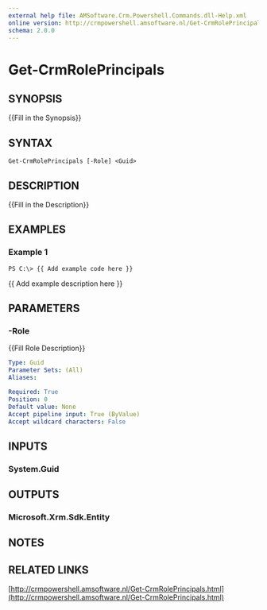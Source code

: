 ```yaml
---
external help file: AMSoftware.Crm.Powershell.Commands.dll-Help.xml
online version: http://crmpowershell.amsoftware.nl/Get-CrmRolePrincipals.html
schema: 2.0.0
---
```


# Get-CrmRolePrincipals

## SYNOPSIS
{{Fill in the Synopsis}}

## SYNTAX

```
Get-CrmRolePrincipals [-Role] <Guid>
```

## DESCRIPTION
{{Fill in the Description}}

## EXAMPLES

### Example 1
```
PS C:\> {{ Add example code here }}
```

{{ Add example description here }}

## PARAMETERS

### -Role
{{Fill Role Description}}

```yaml
Type: Guid
Parameter Sets: (All)
Aliases: 

Required: True
Position: 0
Default value: None
Accept pipeline input: True (ByValue)
Accept wildcard characters: False
```

## INPUTS

### System.Guid


## OUTPUTS

### Microsoft.Xrm.Sdk.Entity


## NOTES

## RELATED LINKS

[http://crmpowershell.amsoftware.nl/Get-CrmRolePrincipals.html](http://crmpowershell.amsoftware.nl/Get-CrmRolePrincipals.html)

